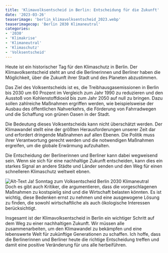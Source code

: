 ```yaml
---
title: 'Klimavolksentscheid in Berlin: Entscheidung für die Zukunft'
date: '2023-03-26'
teaserimage: 'berlin_klimavolksentscheid_2023.webp'
teaserimagecop: 'Berlin 2030 Klimaneutral'
categories:
- '2030'
- 'Klimakrise'
- 'Klimaneutral'
- 'Klimaschutz'
- 'Volksentscheid'
---
```


Heute ist ein historischer Tag für den Klimaschutz in Berlin. Der Klimavolksentscheid steht an und die Berlinerinnen und Berliner haben die Möglichkeit, über die Zukunft ihrer Stadt und des Planeten abzustimmen.

Das Ziel des Volksentscheids ist es, die Treibhausgasemissionen in Berlin bis 2030 um 60 Prozent im Vergleich zum Jahr 1990 zu reduzieren und den Ausstoß von Kohlenstoffdioxid bis zum Jahr 2050 auf null zu bringen. Dazu sollen zahlreiche Maßnahmen ergriffen werden, wie beispielsweise der Ausbau des öffentlichen Nahverkehrs, die Förderung von Fahrradwegen und die Schaffung von grünen Oasen in der Stadt.

Die Bedeutung dieses Volksentscheids kann nicht überschätzt werden. Der Klimawandel stellt eine der größten Herausforderungen unserer Zeit dar und erfordert dringende Maßnahmen auf allen Ebenen. Die Politik muss ihrer Verantwortung gerecht werden und die notwendigen Maßnahmen ergreifen, um die globale Erwärmung aufzuhalten.

Die Entscheidung der Berlinerinnen und Berliner kann dabei wegweisend sein. Wenn sie sich für eine nachhaltige Zukunft entscheiden, kann dies ein starkes Signal an andere Städte und Länder senden und den Weg für einen schnelleren Klimaschutz weltweit ebnen.

![Alt-Text](/blog/berlin_klimavolksentscheid_ja_2023.webp)
Ja! Sonntag zum Volksentscheid Berlin 2030 Klimaneutral
<br>
Doch es gibt auch Kritiker, die argumentieren, dass die vorgeschlagenen Maßnahmen zu kostspielig sind und die Wirtschaft belasten könnten. Es ist wichtig, diese Bedenken ernst zu nehmen und eine ausgewogene Lösung zu finden, die sowohl wirtschaftliche als auch ökologische Interessen berücksichtigt.

Insgesamt ist der Klimavolksentscheid in Berlin ein wichtiger Schritt auf dem Weg zu einer nachhaltigen Zukunft. Wir müssen alle zusammenarbeiten, um den Klimawandel zu bekämpfen und eine lebenswerte Welt für zukünftige Generationen zu schaffen. Ich hoffe, dass die Berlinerinnen und Berliner heute die richtige Entscheidung treffen und damit eine positive Veränderung für uns alle herbeiführen.
